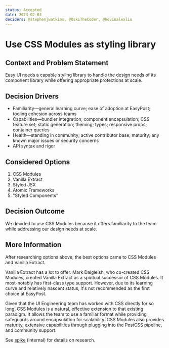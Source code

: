 ```yaml
---
status: Accepted
date: 2023-02-03
deciders: @stephenjwatkins, @OskiTheCoder, @kevinalexliu
---
```


# Use CSS Modules as styling library

## Context and Problem Statement

Easy UI needs a capable styling library to handle the design needs of its component library while offering appropriate protections at scale.

## Decision Drivers

- Familiarity—general learning curve; ease of adoption at EasyPost; tooling cohesion across teams
- Capabilities—bundler integration; component encapsulation; CSS feature set; static generation; theming; types; responsive props; container queries
- Health—standing in community; active contributor base; maturity; any known major issues or security concerns
- API syntax and rigor

## Considered Options

1. CSS Modules
2. Vanilla Extract
3. Styled JSX
4. Atomic Frameworks
5. "Styled Components"

## Decision Outcome

We decided to use CSS Modules because it offers familiarity to the team while addressing our design needs at scale.

## More Information

After researching options above, the best options came to CSS Modules and Vanilla Extract.

Vanilla Extract has a lot to offer. Mark Dalgleish, who co-created CSS Modules, created Vanilla Extract as a spiritual successor of CSS Modules. It most-notably has first-class type support. However, due to its learning curve and relatively nascent status, it's not recommended as the first choice at EasyPost.

Given that the UI Engineering team has worked with CSS directly for so long, CSS Modules is a natural, effective extension to that existing paradigm. It allows the team to use a familiar format while providing safeguards around encapsulation for scalability. CSS Modules also provides maturity, extensive capabilities through plugging into the PostCSS pipeline, and community support.

See [spike](https://docs.google.com/document/d/1jO2JRB-tPX779Wu4IyshCGrwSFUg2IEmnwrcS3UfIe8) (internal) for details on research.

